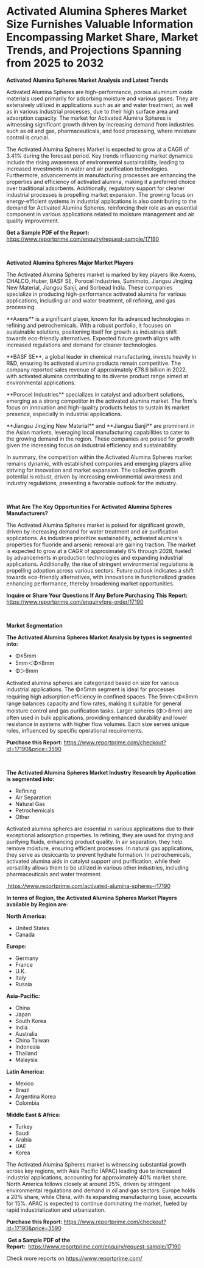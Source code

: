 <p><h1>Activated Alumina Spheres Market Size Furnishes Valuable Information Encompassing Market Share, Market Trends, and Projections Spanning from 2025 to 2032</h1></p><p><strong>Activated Alumina Spheres Market Analysis and Latest Trends</strong></p>
<p><p>Activated Alumina Spheres are high-performance, porous aluminum oxide materials used primarily for adsorbing moisture and various gases. They are extensively utilized in applications such as air and water treatment, as well as in various industrial processes, due to their high surface area and adsorption capacity. The market for Activated Alumina Spheres is witnessing significant growth driven by increasing demand from industries such as oil and gas, pharmaceuticals, and food processing, where moisture control is crucial.</p><p>The Activated Alumina Spheres Market is expected to grow at a CAGR of 3.41% during the forecast period. Key trends influencing market dynamics include the rising awareness of environmental sustainability, leading to increased investments in water and air purification technologies. Furthermore, advancements in manufacturing processes are enhancing the properties and efficiency of activated alumina, making it a preferred choice over traditional adsorbents. Additionally, regulatory support for cleaner industrial processes is propelling market expansion. The growing focus on energy-efficient systems in industrial applications is also contributing to the demand for Activated Alumina Spheres, reinforcing their role as an essential component in various applications related to moisture management and air quality improvement.</p></p>
<p><strong>Get a Sample PDF of the Report:&nbsp;</strong> <a href="https://www.reportprime.com/enquiry/request-sample/17190?utm_campaign=2947&utm_medium=2&utm_source=Github&utm_content=ia&utm_term=18032025&utm_id=activated-alumina-spheres">https://www.reportprime.com/enquiry/request-sample/17190</a></p>
<p>&nbsp;</p>
<p><strong>Activated Alumina Spheres Major Market Players</strong></p>
<p><p>The Activated Alumina Spheres market is marked by key players like Axens, CHALCO, Huber, BASF SE, Porocel Industries, Sumimoto, Jiangsu Jingjing New Material, Jiangsu Sanji, and Sorbead India. These companies specialize in producing high-performance activated alumina for various applications, including air and water treatment, oil refining, and gas processing.</p><p>**Axens** is a significant player, known for its advanced technologies in refining and petrochemicals. With a robust portfolio, it focuses on sustainable solutions, positioning itself for growth as industries shift towards eco-friendly alternatives. Expected future growth aligns with increased regulations and demand for cleaner technologies.</p><p>**BASF SE**, a global leader in chemical manufacturing, invests heavily in R&D, ensuring its activated alumina products remain competitive. The company reported sales revenue of approximately €78.6 billion in 2022, with activated alumina contributing to its diverse product range aimed at environmental applications.</p><p>**Porocel Industries** specializes in catalyst and adsorbent solutions, emerging as a strong competitor in the activated alumina market. The firm's focus on innovation and high-quality products helps to sustain its market presence, especially in industrial applications.</p><p>**Jiangsu Jingjing New Material** and **Jiangsu Sanji** are prominent in the Asian markets, leveraging local manufacturing capabilities to cater to the growing demand in the region. These companies are poised for growth given the increasing focus on industrial efficiency and sustainability.</p><p>In summary, the competition within the Activated Alumina Spheres market remains dynamic, with established companies and emerging players alike striving for innovation and market expansion. The collective growth potential is robust, driven by increasing environmental awareness and industry regulations, presenting a favorable outlook for the industry.</p></p>
<p>&nbsp;</p>
<p><strong>What Are The Key Opportunities For Activated Alumina Spheres Manufacturers?</strong></p>
<p><p>The Activated Alumina Spheres market is poised for significant growth, driven by increasing demand for water treatment and air purification applications. As industries prioritize sustainability, activated alumina's properties for fluoride and arsenic removal are gaining traction. The market is expected to grow at a CAGR of approximately 6% through 2028, fueled by advancements in production technologies and expanding industrial applications. Additionally, the rise of stringent environmental regulations is propelling adoption across various sectors. Future outlook indicates a shift towards eco-friendly alternatives, with innovations in functionalized grades enhancing performance, thereby broadening market opportunities.</p></p>
<p><strong>Inquire or Share Your Questions If Any Before Purchasing This Report:</strong> <a href="https://www.reportprime.com/enquiry/pre-order/17190?utm_campaign=2947&utm_medium=2&utm_source=Github&utm_content=ia&utm_term=18032025&utm_id=activated-alumina-spheres">https://www.reportprime.com/enquiry/pre-order/17190</a></p>
<p>&nbsp;</p>
<p><strong>Market Segmentation</strong></p>
<p><strong>The Activated Alumina Spheres Market Analysis by types is segmented into:</strong></p>
<p><ul><li>Φ≤5mm</li><li>5mm＜Φ≤8mm</li><li>Φ＞8mm</li></ul></p>
<p><p>Activated alumina spheres are categorized based on size for various industrial applications. The Φ≤5mm segment is ideal for processes requiring high adsorption efficiency in confined spaces. The 5mm＜Φ≤8mm range balances capacity and flow rates, making it suitable for general moisture control and gas purification tasks. Larger spheres (Φ＞8mm) are often used in bulk applications, providing enhanced durability and lower resistance in systems with higher flow volumes. Each size serves unique roles, influenced by specific operational requirements.</p></p>
<p><strong>Purchase this Report:&nbsp;</strong><a href="https://www.reportprime.com/checkout?id=17190&price=3590&utm_campaign=2947&utm_medium=2&utm_source=Github&utm_content=ia&utm_term=18032025&utm_id=activated-alumina-spheres">https://www.reportprime.com/checkout?id=17190&price=3590</a></p>
<p>&nbsp;</p>
<p><strong>The Activated Alumina Spheres Market Industry Research by Application is segmented into:</strong></p>
<p><ul><li>Refining</li><li>Air Separation</li><li>Natural Gas</li><li>Petrochemicals</li><li>Other</li></ul></p>
<p><p>Activated alumina spheres are essential in various applications due to their exceptional adsorption properties. In refining, they are used for drying and purifying fluids, enhancing product quality. In air separation, they help remove moisture, ensuring efficient processes. In natural gas applications, they serve as desiccants to prevent hydrate formation. In petrochemicals, activated alumina aids in catalyst support and purification, while their versatility allows them to be utilized in various other industries, including pharmaceuticals and water treatment.</p></p>
<p><a href="https://www.reportprime.com/activated-alumina-spheres-r17190?utm_campaign=2947&utm_medium=2&utm_source=Github&utm_content=ia&utm_term=18032025&utm_id=activated-alumina-spheres">&nbsp;https://www.reportprime.com/activated-alumina-spheres-r17190</a></p>
<p><strong>In terms of Region, the Activated Alumina Spheres Market Players available by Region are:</strong></p>
<p>
    <p> <strong> North America: </strong>
        <ul>
            <li>United States</li>
            <li>Canada</li>
        </ul>
        </p> 
    <p> <strong> Europe: </strong>
        <ul>
            <li>Germany</li>
            <li>France</li>
            <li>U.K.</li>
            <li>Italy</li>
            <li>Russia</li>
        </ul>
        </p> 
    <p> <strong> Asia-Pacific: </strong>
        <ul>
            <li>China</li>
            <li>Japan</li>
            <li>South Korea</li>
            <li>India</li>
            <li>Australia</li>
            <li>China Taiwan</li>
            <li>Indonesia</li>
            <li>Thailand</li>
            <li>Malaysia</li>
        </ul>
        </p> 
    <p> <strong> Latin America: </strong>
        <ul>
            <li>Mexico</li>
            <li>Brazil</li>
            <li>Argentina Korea</li>
            <li>Colombia</li>
        </ul>
        </p> 
    <p> <strong> Middle East & Africa: </strong>
        <ul>
            <li>Turkey</li>
            <li>Saudi</li>
            <li>Arabia</li>
            <li>UAE</li>
            <li>Korea</li>
        </ul>
    </p>
    </p>
<p><p>The Activated Alumina Spheres market is witnessing substantial growth across key regions, with Asia Pacific (APAC) leading due to increased industrial applications, accounting for approximately 40% market share. North America follows closely at around 25%, driven by stringent environmental regulations and demand in oil and gas sectors. Europe holds a 20% share, while China, with its expanding manufacturing base, accounts for 15%. APAC is expected to continue dominating the market, fueled by rapid industrialization and urbanization.</p></p>
<p><strong>Purchase this Report: </strong><a href="https://www.reportprime.com/checkout?id=17190&price=3590&utm_campaign=2947&utm_medium=2&utm_source=Github&utm_content=ia&utm_term=18032025&utm_id=activated-alumina-spheres">https://www.reportprime.com/checkout?id=17190&price=3590</a></p>
<p>&nbsp;<strong>Get a Sample PDF of the Report:&nbsp;&nbsp;</strong><a href="https://www.reportprime.com/enquiry/request-sample/17190?utm_campaign=2947&utm_medium=2&utm_source=Github&utm_content=ia&utm_term=18032025&utm_id=activated-alumina-spheres">https://www.reportprime.com/enquiry/request-sample/17190</a></p>
<p><strong></strong></p>
<p>Check more reports on <a href="https://www.reportprime.com/?utm_campaign=2947&utm_medium=2&utm_source=Github&utm_content=ia&utm_term=18032025&utm_id=activated-alumina-spheres">https://www.reportprime.com/</a></p>